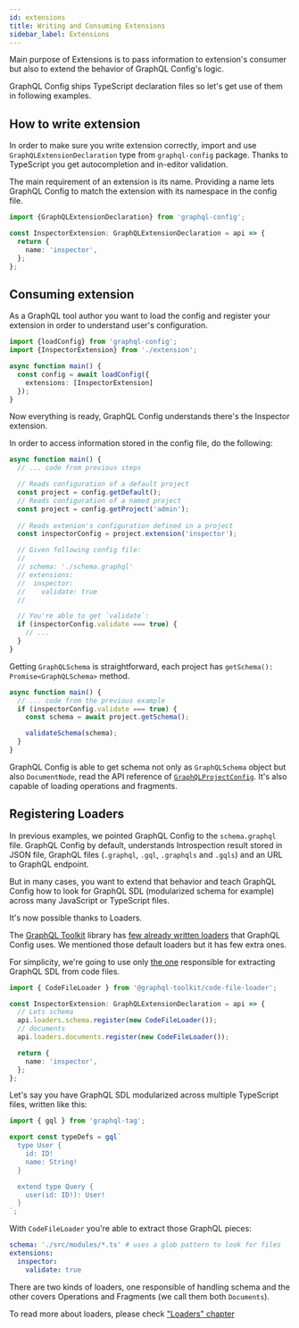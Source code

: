 ```yaml
---
id: extensions
title: Writing and Consuming Extensions
sidebar_label: Extensions
---
```


Main purpose of Extensions is to pass information to extension's consumer but also to extend the behavior of GraphQL Config's logic.

GraphQL Config ships TypeScript declaration files so let's get use of them in following examples.

## How to write extension

In order to make sure you write extension correctly, import and use `GraphQLExtensionDeclaration` type from `graphql-config` package. Thanks to TypeScript you get autocompletion and in-editor validation.

The main requirement of an extension is its name. Providing a name lets GraphQL Config to match the extension with its namespace in the config file.

```typescript
import {GraphQLExtensionDeclaration} from 'graphql-config';

const InspectorExtension: GraphQLExtensionDeclaration = api => {
  return {
    name: 'inspector',
  };
};
```

## Consuming extension

As a GraphQL tool author you want to load the config and register your extension in order to understand user's configuration.

```typescript
import {loadConfig} from 'graphql-config';
import {InspectorExtension} from './extension';

async function main() {
  const config = await loadConfig({
    extensions: [InspectorExtension]
  });
}
```

Now everything is ready, GraphQL Config understands there's the Inspector extension.

In order to access information stored in the config file, do the following:

```typescript
async function main() {
  // ... code from previous steps

  // Reads configuration of a default project
  const project = config.getDefault();
  // Reads configuration of a named project
  const project = config.getProject('admin');
  
  // Reads extenion's configuration defined in a project
  const inspectorConfig = project.extension('inspector');

  // Given following config file:
  //
  // schema: './schema.graphql'
  // extensions:
  //  inspector:
  //    validate: true
  //

  // You're able to get `validate`:
  if (inspectorConfig.validate === true) {
    // ...
  }
}
```

Getting `GraphQLSchema` is straightforward, each project has `getSchema(): Promise<GraphQLSchema>` method.

```typescript
async function main() {
  // ... code from the previous example
  if (inspectorConfig.validate === true) {
    const schema = await project.getSchema();

    validateSchema(schema);
  }
}
```

GraphQL Config is able to get schema not only as `GraphQLSchema` object but also `DocumentNode`, read the API reference of [`GraphQLProjectConfig`](./api-graphql-project-config.md).
It's also capable of loading operations and fragments.

## Registering Loaders

In previous examples, we pointed GraphQL Config to the `schema.graphql` file. GraphQL Config by default, understands Introspection result stored in JSON file, GraphQL files (`.graphql`, `.gql`, `.graphqls` and `.gqls`) and an URL to GraphQL endpoint.

But in many cases, you want to extend that behavior and teach GraphQL Config how to look for GraphQL SDL (modularized schema for example) across many JavaScript or TypeScript files.

It's now possible thanks to Loaders.

The [GraphQL Toolkit](https://github.com/ardatan/graphql-toolkit) library has [few already written loaders](https://github.com/ardatan/graphql-toolkit/tree/master/packages/loaders) that GraphQL Config uses. We mentioned those default loaders but it has few extra ones.

For simplicity, we're going to use only [the one](https://github.com/ardatan/graphql-toolkit/tree/master/packages/loaders/code-file) responsible for extracting GraphQL SDL from code files.

```typescript
import { CodeFileLoader } from '@graphql-toolkit/code-file-loader';

const InspectorExtension: GraphQLExtensionDeclaration = api => {
  // Lets schema 
  api.loaders.schema.register(new CodeFileLoader());
  // documents
  api.loaders.documents.register(new CodeFileLoader());

  return {
    name: 'inspector',
  };
};
```

Let's say you have GraphQL SDL modularized across multiple TypeScript files, written like this:

```typescript
import { gql } from 'graphql-tag';

export const typeDefs = gql`
  type User {
    id: ID!
    name: String!
  }

  extend type Query {
    user(id: ID!): User!
  }
`;
```

With `CodeFileLoader` you're able to extract those GraphQL pieces:

```yaml
schema: './src/modules/*.ts' # uses a glob pattern to look for files
extensions:
  inspector:
    validate: true
```

There are two kinds of loaders, one responsible of handling schema and the other covers Operations and Fragments (we call them both `Documents`).

To read more about loaders, please check ["Loaders" chapter](./author-loaders.md)
